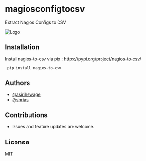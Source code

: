# magiosconfigtocsv
Extract Nagios Configs to CSV

![Logo](res/logo.jpg)

## Installation

Install nagios-to-csv via pip : https://pypi.org/project/nagios-to-csv/

```bash
 pip install nagios-to-csv
```

## Authors

- [@asirihewage](https://github.com/asirihewage)
- [@shriasi](https://github.com/shriasi)

## Contributions
- Issues and feature updates are welcome.


## License
[MIT](https://choosealicense.com/licenses/mit/)
